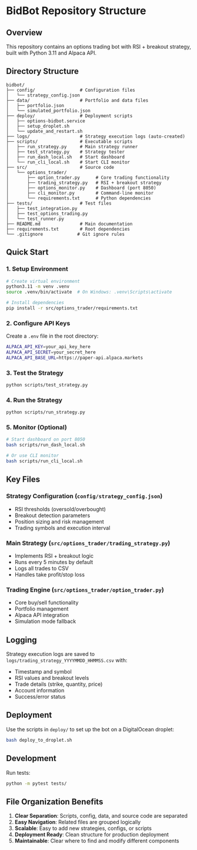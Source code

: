 # BidBot Repository Structure

## Overview
This repository contains an options trading bot with RSI + breakout strategy, built with Python 3.11 and Alpaca API.

## Directory Structure

```
bidbot/
├── config/                 # Configuration files
│   └── strategy_config.json
├── data/                   # Portfolio and data files
│   ├── portfolio.json
│   └── simulated_portfolio.json
├── deploy/                 # Deployment scripts
│   ├── options-bidbot.service
│   ├── setup_droplet.sh
│   └── update_and_restart.sh
├── logs/                   # Strategy execution logs (auto-created)
├── scripts/                # Executable scripts
│   ├── run_strategy.py     # Main strategy runner
│   ├── test_strategy.py    # Strategy tester
│   ├── run_dash_local.sh   # Start dashboard
│   └── run_cli_local.sh    # Start CLI monitor
├── src/                    # Source code
│   └── options_trader/
│       ├── option_trader.py      # Core trading functionality
│       ├── trading_strategy.py   # RSI + breakout strategy
│       ├── options_monitor.py    # Dashboard (port 8050)
│       ├── cli_monitor.py        # Command-line monitor
│       └── requirements.txt      # Python dependencies
├── tests/                  # Test files
│   ├── test_integration.py
│   ├── test_options_trading.py
│   └── test_runner.py
├── README.md               # Main documentation
├── requirements.txt        # Root dependencies
└── .gitignore             # Git ignore rules
```

## Quick Start

### 1. Setup Environment
```bash
# Create virtual environment
python3.11 -m venv .venv
source .venv/bin/activate  # On Windows: .venv\Scripts\activate

# Install dependencies
pip install -r src/options_trader/requirements.txt
```

### 2. Configure API Keys
Create a `.env` file in the root directory:
```bash
ALPACA_API_KEY=your_api_key_here
ALPACA_API_SECRET=your_secret_here
ALPACA_API_BASE_URL=https://paper-api.alpaca.markets
```

### 3. Test the Strategy
```bash
python scripts/test_strategy.py
```

### 4. Run the Strategy
```bash
python scripts/run_strategy.py
```

### 5. Monitor (Optional)
```bash
# Start dashboard on port 8050
bash scripts/run_dash_local.sh

# Or use CLI monitor
bash scripts/run_cli_local.sh
```

## Key Files

### Strategy Configuration (`config/strategy_config.json`)
- RSI thresholds (oversold/overbought)
- Breakout detection parameters
- Position sizing and risk management
- Trading symbols and execution interval

### Main Strategy (`src/options_trader/trading_strategy.py`)
- Implements RSI + breakout logic
- Runs every 5 minutes by default
- Logs all trades to CSV
- Handles take profit/stop loss

### Trading Engine (`src/options_trader/option_trader.py`)
- Core buy/sell functionality
- Portfolio management
- Alpaca API integration
- Simulation mode fallback

## Logging

Strategy execution logs are saved to `logs/trading_strategy_YYYYMMDD_HHMMSS.csv` with:
- Timestamp and symbol
- RSI values and breakout levels
- Trade details (strike, quantity, price)
- Account information
- Success/error status

## Deployment

Use the scripts in `deploy/` to set up the bot on a DigitalOcean droplet:
```bash
bash deploy_to_droplet.sh
```

## Development

Run tests:
```bash
python -m pytest tests/
```

## File Organization Benefits

1. **Clear Separation**: Scripts, config, data, and source code are separated
2. **Easy Navigation**: Related files are grouped logically
3. **Scalable**: Easy to add new strategies, configs, or scripts
4. **Deployment Ready**: Clean structure for production deployment
5. **Maintainable**: Clear where to find and modify different components
